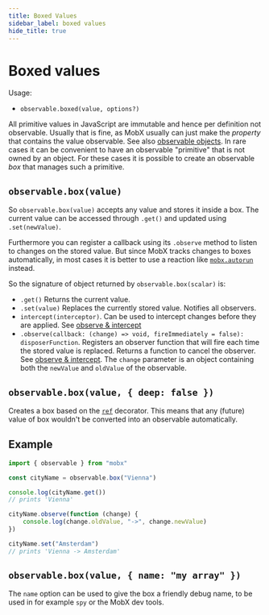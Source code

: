 ```yaml
---
title: Boxed Values
sidebar_label: boxed values
hide_title: true
---
```


# Boxed values

Usage:

-   `observable.boxed(value, options?)`

All primitive values in JavaScript are immutable and hence per definition not observable.
Usually that is fine, as MobX usually can just make the _property_ that contains the value observable.
See also [observable objects](object.md).
In rare cases it can be convenient to have an observable "primitive" that is not owned by an object.
For these cases it is possible to create an observable _box_ that manages such a primitive.

## `observable.box(value)`

So `observable.box(value)` accepts any value and stores it inside a box.
The current value can be accessed through `.get()` and updated using `.set(newValue)`.

Furthermore you can register a callback using its `.observe` method to listen to changes on the stored value.
But since MobX tracks changes to boxes automatically, in most cases it is better to use a reaction like [`mobx.autorun`](autorun.md) instead.

So the signature of object returned by `observable.box(scalar)` is:

-   `.get()` Returns the current value.
-   `.set(value)` Replaces the currently stored value. Notifies all observers.
-   `intercept(interceptor)`. Can be used to intercept changes before they are applied. See [observe & intercept](observe.md)
-   `.observe(callback: (change) => void, fireImmediately = false): disposerFunction`. Registers an observer function that will fire each time the stored value is replaced. Returns a function to cancel the observer. See [observe & intercept](observe.md). The `change` parameter is an object containing both the `newValue` and `oldValue` of the observable.

## `observable.box(value, { deep: false })`

Creates a box based on the [`ref`](modifiers.md) decorator. This means that any (future) value of box wouldn't be converted into an observable automatically.

## Example

```javascript
import { observable } from "mobx"

const cityName = observable.box("Vienna")

console.log(cityName.get())
// prints 'Vienna'

cityName.observe(function (change) {
    console.log(change.oldValue, "->", change.newValue)
})

cityName.set("Amsterdam")
// prints 'Vienna -> Amsterdam'
```

## `observable.box(value, { name: "my array" })`

The `name` option can be used to give the box a friendly debug name, to be used in for example `spy` or the MobX dev tools.
